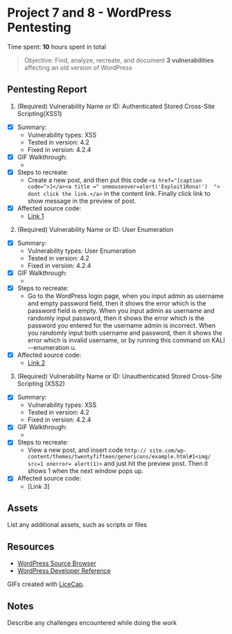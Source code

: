 # Project 7 and 8 - WordPress Pentesting

Time spent: **10** hours spent in total

> Objective: Find, analyze, recreate, and document **3 vulnerabilities** affecting an old version of WordPress

## Pentesting Report

1. (Required) Vulnerability Name or ID: Authenticated Stored Cross-Site Scripting(XSS1)
  - [x] Summary: 
    - Vulnerability types: XSS
    - Tested in version: 4.2
    - Fixed in version: 4.2.4
  - [x] GIF Walkthrough: 
    - <img src='2.gif' title='User Enumeration' width='' alt='' />
  - [x] Steps to recreate: 
    - Create a new post, and then put this code ```<a href="[caption code=">]</a><a title =" onmouseover=alert('Exploit1Rona!')  "> dont click the link.</a>``` in the content link. Finally click link to show message in the preview of post.
  - [x] Affected source code:
    - [Link 1](https://core.trac.wordpress.org/browser/branches/4.2/src/wp-includes/class-wp-editor.php?rev=33361)

2. (Required) Vulnerability Name or ID: User Enumeration
  - [x] Summary: 
    - Vulnerability types: User Enumeration
    - Tested in version: 4.2
    - Fixed in version: 4.2.4
  - [x] GIF Walkthrough: 
    - <img src='UserEnumeration.gif' title='User Enumeration' width='' alt='' />
  - [x] Steps to recreate: 
    - Go to the WordPress login page, when you input admin as username and empty password field, then it shows the error which is the password field is empty. When you input admin as username and randomly input password, then it shows the error which is the password you entered for the username admin is incorrect.  When you randomly input both username and password, then it shows the error which is invalid username, or by running this command on KALI  --enumeration u.
  - [x] Affected source code:
    - [Link 2](https://www.wpwhitesecurity.com/wordpress-security/wordpress-username-disclosure-vulnerability/)

3. (Required) Vulnerability Name or ID: Unauthenticated Stored Cross-Site Scripting (XSS2)
  - [x] Summary: 
    - Vulnerability types: XSS
    - Tested in version: 4.2
    - Fixed in version: 4.2.4
  - [x] GIF Walkthrough: 
    - <img src='XSS.gif' title='XSS2' width='' alt='' />
  - [x] Steps to recreate: 
    - View a new post, and insert code ```http:// site.com/wp-content/themes/twentyfifteen/genericons/example.html#1<img/ src=1 onerror= alert(1)>``` and just hit the preview post. Then it shows 1 when the next window pops up.
  - [x] Affected source code:
    - [Link 3]




## Assets

List any additional assets, such as scripts or files

## Resources

- [WordPress Source Browser](https://core.trac.wordpress.org/browser/)
- [WordPress Developer Reference](https://developer.wordpress.org/reference/)

GIFs created with [LiceCap](http://www.cockos.com/licecap/).

## Notes

Describe any challenges encountered while doing the work
